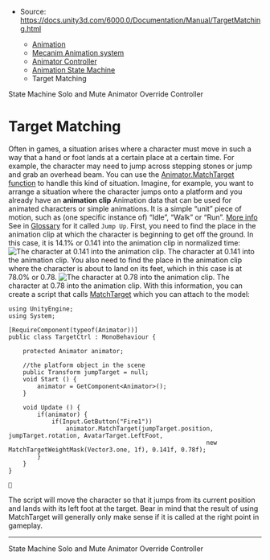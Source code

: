 * Source: https://docs.unity3d.com/6000.0/Documentation/Manual/TargetMatching.html

  * [Animation](https://docs.unity3d.com/6000.0/Documentation/Manual/AnimationSection.html)
  * [Mecanim Animation system](https://docs.unity3d.com/6000.0/Documentation/Manual/AnimationOverview.html)
  * [Animator Controller](https://docs.unity3d.com/6000.0/Documentation/Manual/class-AnimatorController.html)
  * [Animation State Machine](https://docs.unity3d.com/6000.0/Documentation/Manual/AnimationStateMachines.html)
  * Target Matching


[](https://docs.unity3d.com/6000.0/Documentation/Manual/AnimationSoloMute.html)
State Machine Solo and Mute
[](https://docs.unity3d.com/6000.0/Documentation/Manual/AnimatorOverrideController.html)
Animator Override Controller
# Target Matching
Often in games, a situation arises where a character must move in such a way that a hand or foot lands at a certain place at a certain time. For example, the character may need to jump across stepping stones or jump and grab an overhead beam.
You can use the [Animator.MatchTarget function](https://docs.unity3d.com/6000.0/Documentation/ScriptReference/Animator.MatchTarget.html) to handle this kind of situation. Imagine, for example, you want to arrange a situation where the character jumps onto a platform and you already have an **animation clip** Animation data that can be used for animated characters or simple animations. It is a simple “unit” piece of motion, such as (one specific instance of) “Idle”, “Walk” or “Run”. [More info](https://docs.unity3d.com/6000.0/Documentation/Manual/class-AnimationClip.html)  
See in [Glossary](https://docs.unity3d.com/6000.0/Documentation/Manual/Glossary.html#AnimationClip) for it called `Jump Up`. First, you need to find the place in the animation clip at which the character is beginning to get off the ground. In this case, it is 14.1% or 0.141 into the animation clip in normalized time:
![The character at 0.141 into the animation clip.](https://docs.unity3d.com/6000.0/Documentation/uploads/Main/MecanimMatchTargetStart.png) The character at 0.141 into the animation clip.
You also need to find the place in the animation clip where the character is about to land on its feet, which in this case is at 78.0% or 0.78.
![The character at 0.78 into the animation clip.](https://docs.unity3d.com/6000.0/Documentation/uploads/Main/MecanimMatchTargetEnd.png) The character at 0.78 into the animation clip.
With this information, you can create a script that calls [MatchTarget](https://docs.unity3d.com/6000.0/Documentation/ScriptReference/Animator.MatchTarget.html) which you can attach to the model:
```
using UnityEngine;
using System;

[RequireComponent(typeof(Animator))]
public class TargetCtrl : MonoBehaviour {

    protected Animator animator;

    //the platform object in the scene
    public Transform jumpTarget = null;
    void Start () {
        animator = GetComponent<Animator>();
    }

    void Update () {
        if(animator) {
            if(Input.GetButton("Fire1"))         
                animator.MatchTarget(jumpTarget.position, jumpTarget.rotation, AvatarTarget.LeftFoot,
                                                       new MatchTargetWeightMask(Vector3.one, 1f), 0.141f, 0.78f);
        }       
    }
}


```

The script will move the character so that it jumps from its current position and lands with its left foot at the target. Bear in mind that the result of using MatchTarget will generally only make sense if it is called at the right point in gameplay.
* * *
[](https://docs.unity3d.com/6000.0/Documentation/Manual/AnimationSoloMute.html)
State Machine Solo and Mute
[](https://docs.unity3d.com/6000.0/Documentation/Manual/AnimatorOverrideController.html)
Animator Override Controller
